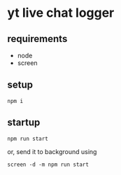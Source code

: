 # yt live chat logger

## requirements

* node
* screen

## setup 

`npm i`

## startup

`npm run start`

or, send it to background using

`screen -d -m npm run start`

